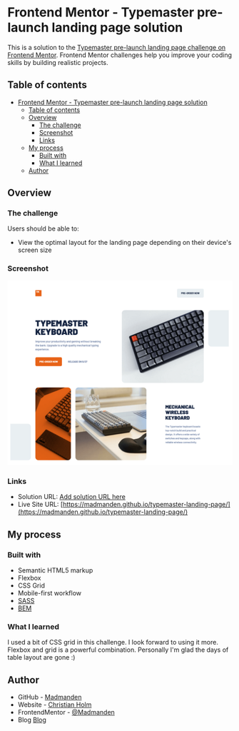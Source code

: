 # Frontend Mentor - Typemaster pre-launch landing page solution

This is a solution to the [Typemaster pre-launch landing page challenge on Frontend Mentor](). Frontend Mentor challenges help you improve your coding skills by building realistic projects.

## Table of contents

- [Frontend Mentor - Typemaster pre-launch landing page solution](#frontend-mentor---typemaster-pre-launch-landing-page-solution)
  - [Table of contents](#table-of-contents)
  - [Overview](#overview)
    - [The challenge](#the-challenge)
    - [Screenshot](#screenshot)
    - [Links](#links)
  - [My process](#my-process)
    - [Built with](#built-with)
    - [What I learned](#what-i-learned)
  - [Author](#author)

## Overview

### The challenge

Users should be able to:

- View the optimal layout for the landing page depending on their device's screen size

### Screenshot

![](./screenshot.png)

### Links

- Solution URL: [Add solution URL here](https://your-solution-url.com)
- Live Site URL: [https://madmanden.github.io/typemaster-landing-page/](https://madmanden.github.io/typemaster-landing-page/)

## My process

### Built with

- Semantic HTML5 markup
- Flexbox
- CSS Grid
- Mobile-first workflow
- [SASS](https://sass-lang.com/)
- [BEM](https://en.bem.info/)

### What I learned

I used a bit of CSS grid in this challenge. I look forward to using it more. Flexbox and grid is a powerful combination. Personally I'm glad the days of table layout are gone :)

## Author

- GitHub - [Madmanden](https://github.com/Madmanden)
- Website - [Christian Holm](https://www.christianholm.dev)
- FrontendMentor - [@Madmanden](https://www.frontendmentor.io/profile/Madmanden)
- Blog [Blog](https://hashnode.com/@christianholm)

